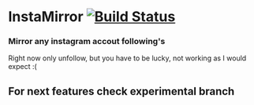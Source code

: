 # InstaMirror [![Build Status](https://travis-ci.org/Delfyn/InstaMirror.svg?branch=master)](https://travis-ci.org/Delfyn/InstaMirror)
### Mirror any instagram accout following's

Right now only unfollow, but you have to be lucky, not working as I would expect :(

## For next features check experimental branch
